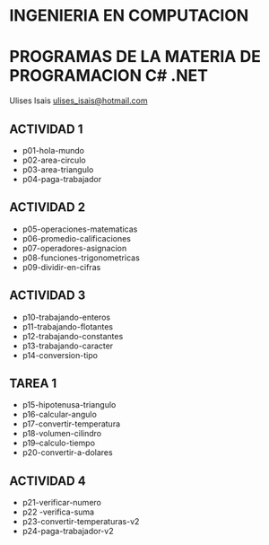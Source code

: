 # INGENIERIA EN COMPUTACION 
#  PROGRAMAS DE LA MATERIA DE PROGRAMACION C# .NET

Ulises Isais
ulises_isais@hotmail.com
## ACTIVIDAD 1
-   p01-hola-mundo
-   p02-area-circulo
-   p03-area-triangulo
-   p04-paga-trabajador 
## ACTIVIDAD 2
-   p05-operaciones-matematicas
-   p06-promedio-calificaciones
-   p07-operadores-asignacion
-   p08-funciones-trigonometricas
-   p09-dividir-en-cifras

## ACTIVIDAD 3 
- p10-trabajando-enteros
- p11-trabajando-flotantes
- p12-trabajando-constantes
- p13-trabajando-caracter
- p14-conversion-tipo

## TAREA 1
-   p15-hipotenusa-triangulo
-   p16-calcular-angulo
-   p17-convertir-temperatura
-   p18-volumen-cilindro
-   p19–calculo-tiempo
-   p20-convertir-a-dolares

## ACTIVIDAD 4
-   p21-verificar-numero
-   p22 -verifica-suma
-   p23-convertir-temperaturas-v2 
-   p24-paga-trabajador-v2
